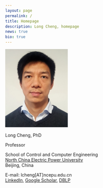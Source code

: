 ```yaml
---
layout: page
permalink: /
title: Homepage
description: Long Cheng, homepage
news: true
bio: true
---
```


<div class="row">
   <div class="column left"> 
      <img src="images/longcheng.jpg" style="width:200px" alt="longcheng"> 
   </div>
   <div class="column right">
      <p>Long Cheng, PhD</p>
      <p>Professor<br>
      <p>School of Control and Computer Engineering<br>
      <a href="https://en.wikipedia.org/wiki/North_China_Electric_Power_University">North China Electric Power University</a>
      <br>Beijing, China</p>
      <p>E-mail: lcheng[AT]ncepu.edu.cn<br>
       <a href="https://ie.linkedin.com/pub/long-cheng/52/306/a5">LinkedIn</a>, <a href="https://scholar.google.de/citations?user=aI-bwLgAAAAJ&amp;hl=en">Google Scholar</a>, <a href="https://dblp.uni-trier.de/pers/hd/c/Cheng_0003:Long">DBLP</a></p>
   </div>
</div>






